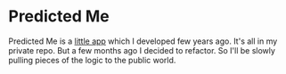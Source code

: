 # Predicted Me 

Predicted Me is a [little app](https://drive.google.com/file/d/1xsHUxDbI-98RVbMdnLeAI7sJ-skNid4D/view?usp=sharing) which I developed few years ago. It's all in my private repo. But a few months ago I decided to refactor. So I'll be slowly pulling pieces of the logic to the public world. 
